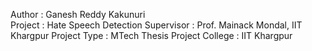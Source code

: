 Author : Ganesh Reddy Kakunuri  
Project : Hate Speech Detection
Supervisor : Prof. Mainack Mondal, IIT Khargpur
Project Type : MTech Thesis Project
College : IIT Khargpur
